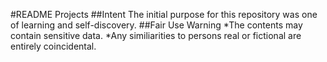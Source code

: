 #README Projects
##Intent
The initial purpose for this repository was one of learning and self-discovery.
##Fair Use Warning
 *The contents may contain sensitive data.
 *Any similiarities to persons real or fictional are entirely coincidental.
